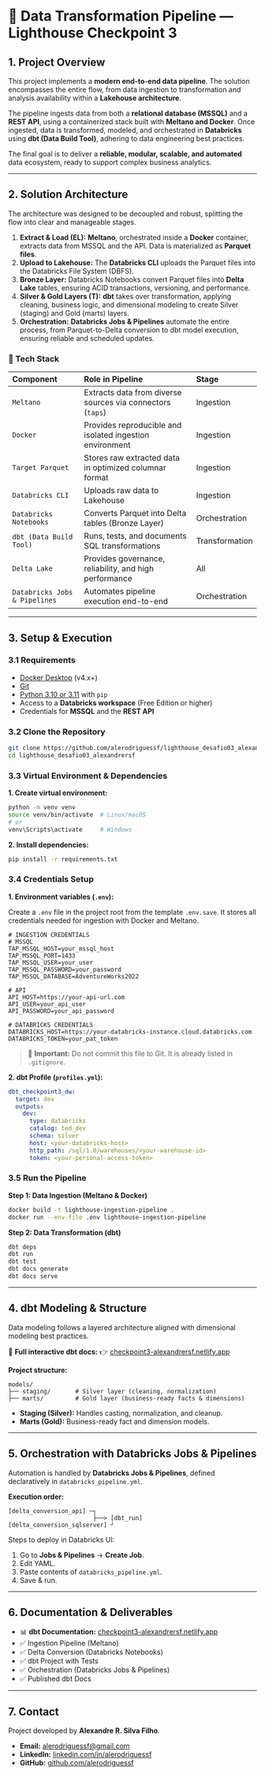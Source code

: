 
# 🚀 Data Transformation Pipeline — Lighthouse Checkpoint 3

## 1. Project Overview

This project implements a **modern end-to-end data pipeline**. The solution encompasses the entire flow, from data ingestion to transformation and analysis availability within a **Lakehouse architecture**.

The pipeline ingests data from both a **relational database (MSSQL)** and a **REST API**, using a containerized stack built with **Meltano and Docker**. Once ingested, data is transformed, modeled, and orchestrated in **Databricks** using **dbt (Data Build Tool)**, adhering to data engineering best practices.

The final goal is to deliver a **reliable, modular, scalable, and automated** data ecosystem, ready to support complex business analytics.

---

## 2. Solution Architecture

The architecture was designed to be decoupled and robust, splitting the flow into clear and manageable stages.

1. **Extract & Load (EL):** **Meltano**, orchestrated inside a **Docker** container, extracts data from MSSQL and the API. Data is materialized as **Parquet files**.
2. **Upload to Lakehouse:** The **Databricks CLI** uploads the Parquet files into the Databricks File System (DBFS).
3. **Bronze Layer:** Databricks Notebooks convert Parquet files into **Delta Lake** tables, ensuring ACID transactions, versioning, and performance.
4. **Silver & Gold Layers (T):** **dbt** takes over transformation, applying cleaning, business logic, and dimensional modeling to create Silver (staging) and Gold (marts) layers.
5. **Orchestration:** **Databricks Jobs & Pipelines** automate the entire process, from Parquet-to-Delta conversion to dbt model execution, ensuring reliable and scheduled updates.

### 🔧 Tech Stack

| Component | Role in Pipeline | Stage |
| :--- | :--- | :--- |
| `Meltano` | Extracts data from diverse sources via connectors (`taps`) | Ingestion |
| `Docker` | Provides reproducible and isolated ingestion environment | Ingestion |
| `Target Parquet` | Stores raw extracted data in optimized columnar format | Ingestion |
| `Databricks CLI` | Uploads raw data to Lakehouse | Ingestion |
| `Databricks Notebooks` | Converts Parquet into Delta tables (Bronze Layer) | Orchestration |
| `dbt (Data Build Tool)` | Runs, tests, and documents SQL transformations | Transformation |
| `Delta Lake` | Provides governance, reliability, and high performance | All |
| `Databricks Jobs & Pipelines` | Automates pipeline execution end-to-end | Orchestration |

---

## 3. Setup & Execution

### 3.1 Requirements

* [Docker Desktop](https://www.docker.com/products/docker-desktop/) (v4.x+)
* [Git](https://git-scm.com/)
* [Python 3.10 or 3.11](https://www.python.org/) with `pip`
* Access to a **Databricks workspace** (Free Edition or higher)
* Credentials for **MSSQL** and the **REST API**

### 3.2 Clone the Repository

```bash
git clone https://github.com/alerodriguessf/lighthouse_desafio03_alexandrersf
cd lighthouse_desafio03_alexandrersf
````

### 3.3 Virtual Environment & Dependencies

**1. Create virtual environment:**

```bash
python -m venv venv
source venv/bin/activate  # Linux/macOS
# or
venv\Scripts\activate     # Windows
```

**2. Install dependencies:**

```bash
pip install -r requirements.txt
```

### 3.4 Credentials Setup

**1. Environment variables (`.env`):**

Create a `.env` file in the project root from the template `.env.save`. It stores all credentials needed for ingestion with Docker and Meltano.

```env
# INGESTION CREDENTIALS
# MSSQL
TAP_MSSQL_HOST=your_mssql_host
TAP_MSSQL_PORT=1433
TAP_MSSQL_USER=your_user
TAP_MSSQL_PASSWORD=your_password
TAP_MSSQL_DATABASE=AdventureWorks2022

# API
API_HOST=https://your-api-url.com
API_USER=your_api_user
API_PASSWORD=your_api_password

# DATABRICKS CREDENTIALS
DATABRICKS_HOST=https://your-databricks-instance.cloud.databricks.com
DATABRICKS_TOKEN=your_pat_token
```

> 🔐 **Important:** Do not commit this file to Git. It is already listed in `.gitignore`.

**2. dbt Profile (`profiles.yml`):**

```yaml
dbt_checkpoint3_dw:
  target: dev
  outputs:
    dev:
      type: databricks
      catalog: ted_dev
      schema: silver
      host: <your-databricks-host>
      http_path: /sql/1.0/warehouses/<your-warehouse-id>
      token: <your-personal-access-token>
```

### 3.5 Run the Pipeline

**Step 1: Data Ingestion (Meltano & Docker)**

```bash
docker build -t lighthouse-ingestion-pipeline .
docker run --env-file .env lighthouse-ingestion-pipeline
```

**Step 2: Data Transformation (dbt)**

```bash
dbt deps
dbt run
dbt test
dbt docs generate
dbt docs serve
```

---

## 4. dbt Modeling & Structure

Data modeling follows a layered architecture aligned with dimensional modeling best practices.

📄 **Full interactive dbt docs:**
👉 [checkpoint3-alexandrersf.netlify.app](https://checkpoint3-alexandrersf.netlify.app/#!/overview)

**Project structure:**

```
models/
├── staging/       # Silver layer (cleaning, normalization)
├── marts/         # Gold layer (business-ready facts & dimensions)
```

* **Staging (Silver):** Handles casting, normalization, and cleanup.
* **Marts (Gold):** Business-ready fact and dimension models.

---

## 5. Orchestration with Databricks Jobs & Pipelines

Automation is handled by **Databricks Jobs & Pipelines**, defined declaratively in `databricks_pipeline.yml`.

**Execution order:**

```
[delta_conversion_api] ─┐
                        ├──> [dbt_run]
[delta_conversion_sqlserver] ┘
```

Steps to deploy in Databricks UI:

1. Go to **Jobs & Pipelines** → **Create Job**.
2. Edit YAML.
3. Paste contents of `databricks_pipeline.yml`.
4. Save & run.

---

## 6. Documentation & Deliverables

* 📊 **dbt Documentation:** [checkpoint3-alexandrersf.netlify.app](https://checkpoint3-alexandrersf.netlify.app/#!/overview)
* ✅ Ingestion Pipeline (Meltano)
* ✅ Delta Conversion (Databricks Notebooks)
* ✅ dbt Project with Tests
* ✅ Orchestration (Databricks Jobs & Pipelines)
* ✅ Published dbt Docs

---

## 7. Contact

Project developed by **Alexandre R. Silva Filho**.

* **Email:** [alerodriguessf@gmail.com](mailto:alerodriguessf@gmail.com)
* **LinkedIn:** [linkedin.com/in/alerodriguessf](https://www.linkedin.com/in/alexandrersf/)
* **GitHub:** [github.com/alerodriguessf](https://github.com/alerodriguessf)

```
